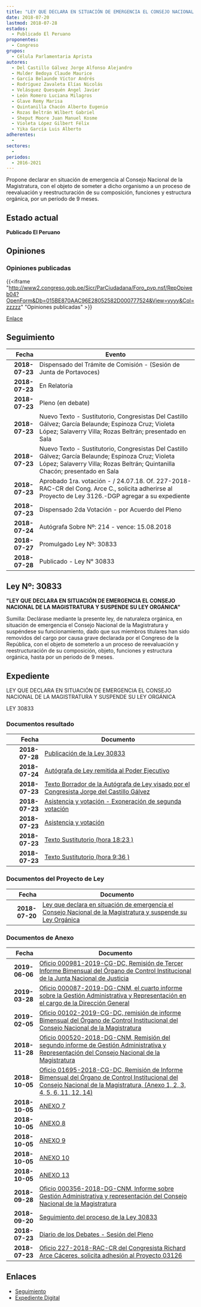 ```yaml
---
title: "LEY QUE DECLARA EN SITUACIÓN DE EMERGENCIA EL CONSEJO NACIONAL DE LA MAGISTRATURA"
date: 2018-07-20
lastmod: 2018-07-28
estados: 
  - Publicado El Peruano
proponentes: 
  - Congreso
grupos: 
  - Célula Parlamentaria Aprista
autores: 
  - Del Castillo Gálvez Jorge Alfonso Alejandro
  - Mulder Bedoya Claude Maurice
  - García Belaunde Víctor Andrés
  - Rodríguez Zavaleta Elías Nicolás
  - Velásquez Quesquén Angel Javier
  - León Romero Luciana Milagros
  - Glave Remy Marisa
  - Quintanilla Chacón Alberto Eugenio
  - Rozas Beltrán Wilbert Gabriel
  - Sheput Moore Juan Manuel Kosme
  - Violeta López Gilbert Félix
  - Yika García Luis Alberto
adherentes: 
  - 
sectores: 
  - 
periodos: 
  - 2016-2021
---
```


Propone declarar en situación de emergencia al Consejo Nacional de la Magistratura, con el objeto de someter a dicho organismo a un proceso de reevaluación y reestructuración de su composición, funciones y estructura orgánica, por un período de 9 meses.


## Estado actual

**Publicado El Peruano**

## Opiniones

### Opiniones publicadas

{{<iframe "http://www2.congreso.gob.pe/Sicr/ParCiudadana/Foro_pvp.nsf/RepOpiweb04?OpenForm&Db=015BE870AAC96E28052582D000777524&View=yyyy&Col=zzzzz" "Opiniones publicadas" >}}

[Enlace](http://www2.congreso.gob.pe/Sicr/ParCiudadana/Foro_pvp.nsf/RepOpiweb04?OpenForm&Db=015BE870AAC96E28052582D000777524&View=yyyy&Col=zzzzz)

## Seguimiento

| Fecha | Evento |
|------:|--------|
| **2018-07-23** | Dispensado del Trámite de Comisión - (Sesión de Junta de Portavoces)|
| **2018-07-23** | En Relatoría|
| **2018-07-23** | Pleno (en debate)|
| **2018-07-23** | Nuevo Texto - Sustitutorio, Congresistas Del Castillo Gálvez; García Belaunde; Espinoza Cruz; Violeta López; Salaverry Villa; Rozas Beltrán; presentado en Sala|
| **2018-07-23** | Nuevo Texto - Sustitutorio, Congresistas Del Castillo Gálvez; García Belaunde; Espinoza Cruz; Violeta López; Salaverry Villa; Rozas Beltrán; Quintanilla Chacón; presentado en Sala|
| **2018-07-23** | Aprobado 1ra. votación - / 24.07.18. Of. 227-2018-RAC-CR del Cong. Arce C., solicita adherirse al Proyecto de Ley 3126.-DGP agregar a su expediente|
| **2018-07-23** | Dispensado 2da Votación - por Acuerdo del Pleno|
| **2018-07-24** | Autógrafa Sobre Nº: 214 - vence: 15.08.2018|
| **2018-07-27** | Promulgado Ley Nº: 30833|
| **2018-07-28** | Publicado - Ley N° 30833|

## Ley Nº: 30833

**"LEY QUE DECLARA EN SITUACIÓN DE EMERGENCIA EL CONSEJO NACIONAL DE LA MAGISTRATURA Y SUSPENDE SU LEY ORGÁNICA"**

Sumilla: Declárase mediante la presente ley, de naturaleza orgánica, en situación de emergencia el Consejo Nacional de la Magistratura y suspéndese su funcionamiento, dado que sus miembros titulares han sido removidos del cargo por causa grave declarada por el Congreso de la República, con el objeto de someterlo a un proceso de reevaluación y reestructuración de su composición, objeto, funciones y estructura orgánica, hasta por un periodo de 9 meses.


## Expediente

LEY QUE DECLARA EN SITUACIÓN DE EMERGENCIA EL CONSEJO NACIONAL DE LA MAGISTRATURA Y SUSPENDE SU LEY ORGÁNICA

LEY 30833


### Documentos resultado

| Fecha | Documento |
|------:|--------|
| **2018-07-28** | [Publicación de la Ley 30833](http://www.leyes.congreso.gob.pe/Documentos/2016_2021/ADLP/Normas_Legales/30833-LEY.pdf) |
| **2018-07-24** | [Autógrafa de Ley remitida al Poder Ejecutivo](http://www.leyes.congreso.gob.pe/Documentos/2016_2021/ADLP/Texto_Aprobado/AU0312620180724.pdf) |
| **2018-07-23** | [Texto Borrador de la Autógrafa de Ley visado por el Congresista Jorge del Castillo Gálvez](http://www.leyes.congreso.gob.pe/Documentos/2016_2021/Texto_Borrador_de_Autografa/BAU0312620180723.pdf) |
| **2018-07-23** | [Asistencia y votación - Exoneración de segunda votación](http://www.leyes.congreso.gob.pe/Documentos/2016_2021/Asistencia_y_Votacion/Proyectos_de_Ley/Exoneracion_de_Segunda_Votacion/AVS0312620180723.pdf) |
| **2018-07-23** | [Asistencia y votación](http://www.leyes.congreso.gob.pe/Documentos/2016_2021/Asistencia_y_Votacion/Proyectos_de_Ley/AV0312620180723.pdf) |
| **2018-07-23** | [Texto Sustitutorio (hora 18:23 )](http://www.leyes.congreso.gob.pe/Documentos/2016_2021/Texto_Sustitutorio/Proyectos_de_Ley/TS0312620180723..pdf) |
| **2018-07-23** | [Texto Sustitutorio (hora 9:36 )](http://www.leyes.congreso.gob.pe/Documentos/2016_2021/Texto_Sustitutorio/Proyectos_de_Ley/TS0312620180723.pdf) |

### Documentos del Proyecto de Ley

| Fecha | Documento |
|------:|--------|
| **2018-07-20** | [Ley que declara en situación de emergencia el Consejo Nacional de la Magistratura y suspende su Ley Orgánica](http://www.leyes.congreso.gob.pe/Documentos/2016_2021/Proyectos_de_Ley_y_de_Resoluciones_Legislativas/PL0312620180720.PDF) |

### Documentos de Anexo

| Fecha | Documento |
|------:|--------|
| **2019-06-06** | [Oficio 000981-2019-CG-DC, Remisión de Tercer Informe Bimensual del Órgano de Control Institucional de la Junta Nacional de Justicia](http://www.leyes.congreso.gob.pe/Documentos/2016_2021/Oficios/Otras_Instituciones/OFICIO-000981-2019-CG-DC.pdf) |
| **2019-03-28** | [Oficio 000087-2019-DG-CNM, el cuarto informe sobre la Gestión Administrativa y Representación en el cargo de la Dirección General](http://www.leyes.congreso.gob.pe/Documentos/2016_2021/Oficios/Otras_Instituciones/OFICIO-000087-2019-DG-CNM.pdf) |
| **2019-02-05** | [Oficio 00102-2019-CG-DC, remisión de informe Bimensual del Órgano de Control Institucional del Consejo Nacional de la Magistratura](http://www.leyes.congreso.gob.pe/Documentos/2016_2021/Oficios/Otras_Instituciones/OFICIO-00102-2019-CG-DC.pdf) |
| **2018-11-28** | [Oficio 000520-2018-DG-CNM, Remisión del segundo informe de Gestión Administrativa y Representación del Consejo Nacional de la Magistratura](http://www.leyes.congreso.gob.pe/Documentos/2016_2021/Oficios/Otras_Instituciones/OFICIO-000520-2018-DG-CNM.pdf) |
| **2018-10-05** | [Oficio 01695-2018-CG-DC, Remisión de Informe Bimensual del Órgano de Control Institucional del Consejo Nacional de la Magistratura, (Anexo 1, 2, 3, 4, 5, 6, 11, 12, 14)](http://www.leyes.congreso.gob.pe/Documentos/2016_2021/Oficios/Otras_Instituciones/OFICIO-01695-2018-CG-DC.pdf) |
| **2018-10-05** | [ANEXO 7](http://www.leyes.congreso.gob.pe/Documentos/2016_2021/Oficios/Otras_Instituciones/ANEXO-7-LA-CONTRALORIA.pdf) |
| **2018-10-05** | [ANEXO 8](http://www.leyes.congreso.gob.pe/Documentos/2016_2021/Oficios/Otras_Instituciones/ANEXO-8-LA-CONTRALORIA.pdf) |
| **2018-10-05** | [ANEXO 9](http://www.leyes.congreso.gob.pe/Documentos/2016_2021/Oficios/Otras_Instituciones/ANEXO-9-LA-CONTRALORIA.pdf) |
| **2018-10-05** | [ANEXO 10](http://www.leyes.congreso.gob.pe/Documentos/2016_2021/Oficios/Otras_Instituciones/ANEXO-10-LA-CONTRALORIA.pdf) |
| **2018-10-05** | [ANEXO 13](http://www.leyes.congreso.gob.pe/Documentos/2016_2021/Oficios/Otras_Instituciones/ANEXO-13-LA-CONTRALORIA.pdf) |
| **2018-09-28** | [Oficio 000356-2018-DG-CNM, Informe sobre Gestión Administrativa y representación del Consejo Nacional de la Magistratura](http://www.leyes.congreso.gob.pe/Documentos/2016_2021/Oficios/Otras_Instituciones/OFICIO-000356-2018-DG-CNM.pdf) |
| **2018-09-20** | [Seguimiento del proceso de la Ley 30833](http://www.leyes.congreso.gob.pe/Documentos/2016_2021/Seguimiento_de_Proyectos_de_Ley/03126PL20180920.pdf) |
| **2018-07-23** | [Diario de los Debates - Sesión del Pleno](http://www.leyes.congreso.gob.pe/Documentos/2016_2021/ADLP/Diario_Debates/30833-TDD.pdf) |
| **2018-07-23** | [Oficio 227-2018-RAC-CR del Congresista Richard Arce Cáceres, solicita adhesión al Proyecto 03126](http://www.leyes.congreso.gob.pe/Documentos/2016_2021/Oficios/Congresistas/OFICIO-227-2018-RAC-CR.pdf) |

## Enlaces 

- [Seguimiento](http://www2.congreso.gob.pe/Sicr/TraDocEstProc/CLProLey2016.nsf/f7fff46988ca05b1052578e100829cc7/39a2bd05ee33251b052582d00073dd04?OpenDocument)
- [Expediente Digital](http://www2.congreso.gob.pe/Sicr/TraDocEstProc/CLProLey2016.nsf/f7fff46988ca05b1052578e100829cc7/39a2bd05ee33251b052582d00073dd04?OpenDocument&Click=05257FB7005EB655.eb71d0cf91d8294e05256cdf006b5706/$Body/0.1C6C)
